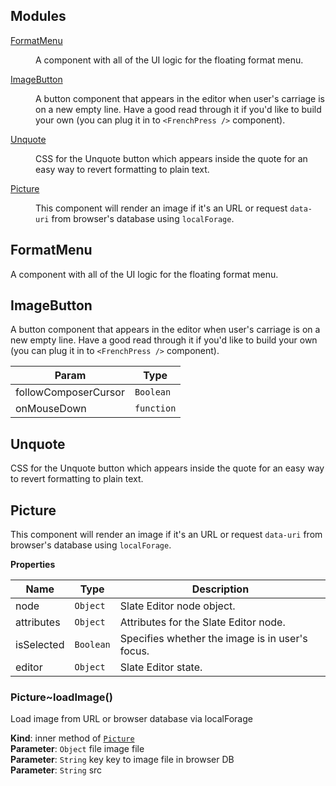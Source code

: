 ## Modules

<dl>
<dt><a href="#module_FormatMenu">FormatMenu</a></dt>
<dd><p>A component with all of the UI logic for the floating format menu.</p>
</dd>
<dt><a href="#module_ImageButton">ImageButton</a></dt>
<dd><p>A button component that appears in the editor when user&#39;s carriage is on a new empty line. Have a good read through it if you&#39;d like to build your own (you can plug it in to <code>&lt;FrenchPress /&gt;</code> component).</p>
</dd>
<dt><a href="#module_Unquote">Unquote</a></dt>
<dd><p>CSS for the Unquote button which appears inside the quote for an easy way to revert formatting to plain text.</p>
</dd>
<dt><a href="#module_Picture">Picture</a></dt>
<dd><p>This component will render an image if it&#39;s an URL or request <code>data-uri</code> from browser&#39;s database using <code>localForage</code>.</p>
</dd>
</dl>

<a name="module_FormatMenu"></a>

## FormatMenu
A component with all of the UI logic for the floating format menu.

<a name="module_ImageButton"></a>

## ImageButton
A button component that appears in the editor when user's carriage is on a new empty line. Have a good read through it if you'd like to build your own (you can plug it in to `<FrenchPress />` component).


| Param | Type |
| --- | --- |
| followComposerCursor | <code>Boolean</code> | 
| onMouseDown | <code>function</code> | 

<a name="module_Unquote"></a>

## Unquote
CSS for the Unquote button which appears inside the quote for an easy way to revert formatting to plain text.

<a name="module_Picture"></a>

## Picture
This component will render an image if it's an URL or request `data-uri` from browser's database using `localForage`.

**Properties**

| Name | Type | Description |
| --- | --- | --- |
| node | <code>Object</code> | Slate Editor node object. |
| attributes | <code>Object</code> | Attributes for the Slate Editor node. |
| isSelected | <code>Boolean</code> | Specifies whether the image is in user's focus. |
| editor | <code>Object</code> | Slate Editor state. |

<a name="module_Picture..loadImage"></a>

### Picture~loadImage()
Load image from URL or browser database via localForage

**Kind**: inner method of [<code>Picture</code>](#module_Picture)  
**Parameter**: <code>Object</code> file image file  
**Parameter**: <code>String</code> key key to image file in browser DB  
**Parameter**: <code>String</code> src  
